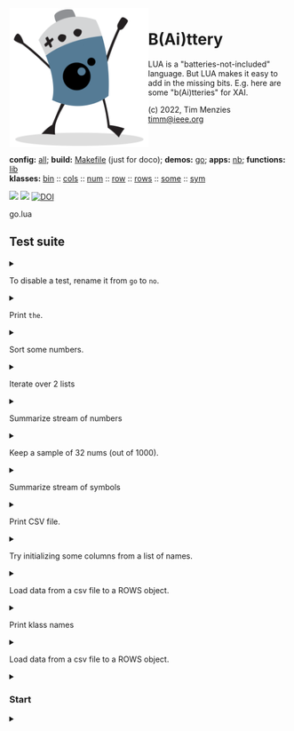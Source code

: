 <img align=left width=250   src="bat2.png">

# B(Ai)ttery
LUA is a "batteries-not-included" language.
But LUA makes it easy to add in the  missing bits.
E.g. here are some "b(Ai)tteries" for XAI.

(c) 2022, Tim Menzies<br><timm@ieee.org>
<br clear=all>

**config:** [all](all.html);
**build:** [Makefile](https://github.com/timm/shortr/blob/master/etc/src/Makefile)
(just for doco);
**demos:** [go](go.html);
**apps:** [nb](nb.html);
**functions:** [lib](lib.html)    
**klasses:** [bin](bin.html)
:: [cols](cols.html)
:: [num](num.html)
:: [row](row.html)
:: [rows](rows.html)
:: [some](some.html)
:: [sym](sym.html)

<img src="https://img.shields.io/badge/Language--lua-%232C2D72.svg?logo=lua&logoColor=white"> <a
href="https://opensource.org/licenses/BSD-2-Clause"><img  src="https://img.shields.io/badge/License-BSD%202--Clause-orange.svg"></a>
<a href="https://zenodo.org/badge/latestdoi/206205826"> <img  src="https://zenodo.org/badge/206205826.svg" alt="DOI"></a> 


go.lua
## Test suite


<details><summary></summary>

```lua
local all = require"all"
local chat,chunks,cli,csv = all.chat, all.chunks, all.cli, all.csv
local maps,on = all.maps, all.on
local settings,sort,splice, the = all.settings, all.sort, all.splice, all.the

local COLS,NUM, ROWS = require"COLS", require"NUM", require"ROWS"
local SOME, SYM, NB  = require"SOME", require"SYM", require"NB"
local ABCD           = require"ABCD"
```

</details>


To disable a test, rename it from `go` to `no`.


<details><summary></summary>

```lua
local go,no = {},{}
```

</details>


Print `the`.


<details><summary></summary>

```lua
function go.THE() chat(the); return true end
```

</details>


Sort some numbers.


<details><summary></summary>

```lua
function go.SORT() chat(sort{10,5,1,15,0}); return true end
```

</details>


Iterate over 2 lists


<details><summary></summary>

```lua
function go.MAPS() 
  chat(maps({1,2,3},{10,20,30}, 
       function(x,y) return x+y end)); return true end
```

</details>


 Summarize stream of numbers


<details><summary></summary>

```lua
function go.NUMS() 
  local n=NUM(); for i=1,1000 do n:add(i) end; chat(n)
  return true end
```

</details>


Keep a sample of 32 nums (out of 1000).


<details><summary></summary>

```lua
function go.SOME() 
  local s=SOME(32); for i=1,1000 do s:add(i) end
  chat(sort(s.kept)); return true end 
```

</details>


 Summarize stream of symbols


<details><summary></summary>

```lua
function go.SYM() 
  local s=SYM()
  for i=1,1000 do for _,c in pairs{"a","a","b"} do s:add(c) end end
  chat(sort(s.kept)); return true end 
```

</details>


Print CSV file.


<details><summary></summary>

```lua
function go.CSV() csv(the.file, chat); return true end
```

</details>


Try initializing some columns from a list of names.


<details><summary></summary>

```lua
function go.COLS() chat(COLS{"aa","Bb","Cc-"}.x); return true end
```

</details>


Load data from a csv file to a ROWS object.


<details><summary></summary>

```lua
function go.ROWS( rs) 
  rs=ROWS():fill(the.file)
  chat(rs.cols.x[1])
  chat(rs.cols.y); return true end
```

</details>


Print klass names


<details><summary></summary>

```lua
function go.KLASS() 
  local file = "../../data/diabetes.csv"
  local s=SYM()
  for _,row in pairs(ROWS():fill(file).rows) do s:add(row:klass()) end
  chat(s.kept)
  return true end
```

</details>


Load data from a csv file to a ROWS object.


<details><summary></summary>

```lua
function go.BETTERS( rs,best,m,rest) 
  rs=ROWS():fill(the.file)
  sort(rs.rows) 
  m    = (#rs.rows)^.5
  best = splice(rs.rows,1,m)  --(m^.5)) 
  rest = splice(rs.rows,1,#rs.rows - m) --#rs.rows - 30) --(m^.5)) 
  chat(rs:clone(best):mids())
  chat(rs:clone(rest):mids())
  return true end

function go.DIABETES(f,  a,n) --   i,t,a) 
  a = ABCD()
  n= NB(f or "../../data/diabetes.csv",function(got,want) a:add(got,want) end)
  for _,row in pairs(n.overall.rows) do print(row._eden._id) end
  --a:pretty( a:report() )
  return true end

function go.SOYBEAN()  
  go.DIABETES("../../data/soybean.csv") 
  return true end

function go.CHUNKS()
  print(the.file)
  chunks(the.file); return true end
-------
```

</details>


### Start


<details><summary></summary>

```lua
the = cli(the)
on(the, go)
```

</details>


